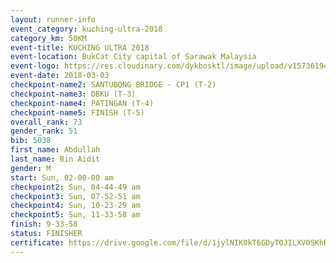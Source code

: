 ```yaml
--- 
layout: runner-info 
event_category: kuching-ultra-2018 
category_km: 50KM 
event-title: KUCHING ULTRA 2018 
event-location: BukCat City capital of Sarawak Malaysia 
event-logo: https://res.cloudinary.com/dykbosktl/image/upload/v1573619473/Logo/kuching-ultra-2018-logo_tlpvm5.png 
event-date: 2018-03-03 
checkpoint-name2: SANTUBONG BRIDGE - CP1 (T-2) 
checkpoint-name3: DBKU (T-3) 
checkpoint-name4: PATINGAN (T-4) 
checkpoint-name5: FINISH (T-5) 
overall_rank: 73
gender_rank: 51
bib: 5038
first_name: Abdullah
last_name: Bin Aidit
gender: M
start: Sun, 02-00-00 am
checkpoint2: Sun, 04-44-49 am
checkpoint3: Sun, 07-52-51 am
checkpoint4: Sun, 10-23-29 am
checkpoint5: Sun, 11-33-58 am
finish: 9-33-58
status: FINISHER
certificate: https://drive.google.com/file/d/1jylNIK0kT6GDyTOJILXV0SKhRSnLUwnE/view?usp=sharing","CERTIFICATE")
--- 
```

